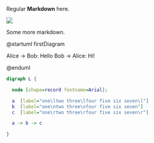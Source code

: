Regular **Markdown** here.

<!--
@startuml firstDiagram

Alice -> Bob: Hello
Bob -> Alice: Hi!
	
@enduml
-->

![](firstDiagram.svg)

Some more markdown.

@startuml firstDiagram

Alice -> Bob: Hello
Bob -> Alice: Hi!
	
@enduml

```dot
digraph L {

  node [shape=record fontname=Arial];

  a  [label="one\ltwo three\lfour five six seven\l"]
  b  [label="one\ntwo three\nfour five six seven"]
  c  [label="one\rtwo three\rfour five six seven\r"]

  a -> b -> c

}
```

